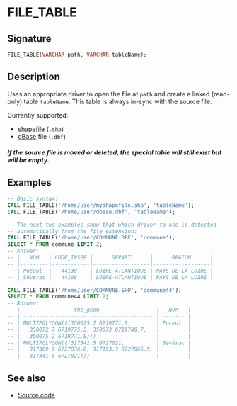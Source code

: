 # FILE_TABLE

## Signature

```sql
FILE_TABLE(VARCHAR path, VARCHAR tableName);
```

## Description

Uses an appropriate driver to open the file at `path` and create a
linked (read-only) table `tableName`.
This table is always in-sync with the source file.

Currently supported:

* [shapefile][wikishp] (`.shp`)
* [dBase][wikidbf] file (`.dbf`)

<div class="note warning">
  <h5>If the source file is moved or deleted, the special table will still
  exist but will be empty.</h5>
</div>

## Examples

```sql
-- Basic syntax:
CALL FILE_TABLE('/home/user/myshapefile.shp', 'tableName');
CALL FILE_TABLE('/home/user/dbase.dbf', 'tableName');

-- The next two examples show that which driver to use is detected
-- automatically from the file extension:
CALL FILE_TABLE('/home/user/COMMUNE.DBF', 'commune');
SELECT * FROM commune LIMIT 2;
-- Answer:
-- |   NOM   | CODE_INSEE |      DEPART      |      REGION      |
-- |---------|------------|------------------|------------------|
-- | Puceul  |   44138    | LOIRE-ATLANTIQUE | PAYS DE LA LOIRE |
-- | Sévérac |   44196    | LOIRE-ATLANTIQUE | PAYS DE LA LOIRE |

CALL FILE_TABLE('/home/user/COMMUNE.SHP', 'commune44');
SELECT * FROM commune44 LIMIT 2;
-- Answer:
-- |                 the_geom                  |   NOM   |
-- | ----------------------------------------- | ------- |
-- | MULTIPOLYGON(((350075.2 6719771.8,        | Puceul  |
-- |   350072.7 6719775.5, 350073 6719780.7,   |         |
-- |   350075.2 6719771.8)))                   |         |
-- | MULTIPOLYGON(((317341.5 6727021,          | Sévérac |
-- |   317309.9 6727036.8, 317193.3 6727066.5, |         |
-- |   317341.5 6727021)))                     |         |
```

## See also

* <a href="https://github.com/orbisgis/h2gis/blob/master/h2gis-functions/src/main/java/org/h2gis/functions/io/DriverManager.java" target="_blank">Source code</a>

[wikidbf]: http://en.wikipedia.org/wiki/DBase
[wikishp]: http://en.wikipedia.org/wiki/Shapefile
